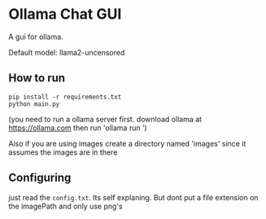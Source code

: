 # Ollama Chat GUI

A gui for ollama. 

Default model: llama2-uncensored


## How to run
```
pip install -r requirements.txt
python main.py
```


(you need to run a ollama server first. download ollama at https://ollama.com then run 'ollama run <your-preferd-model>')

Also if you are using images create a directory named 'images' since it assumes the images are in there



## Configuring
just read the `config.txt`. Its self explaning. But dont put a file extension on the imagePath and only use png's



